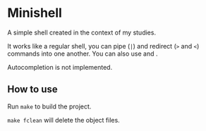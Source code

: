 # Minishell

A simple shell created in the context of my studies.

It works like a regular shell, you can pipe (`|`) and redirect (`>` and `<`)
commands into one another. You can also use <C-c> and <C-d>.

Autocompletion is not implemented.

## How to use

Run `make` to build the project.

`make fclean` will delete the object files.

